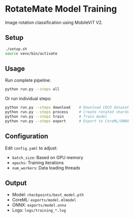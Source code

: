 # RotateMate Model Training

Image rotation classification using MobileViT V2.

## Setup

```bash
./setup.sh
source venv/bin/activate
```

## Usage

Run complete pipeline:
```bash
python run.py --steps all
```

Or run individual steps:
```bash
python run.py --steps download    # Download COCO dataset
python run.py --steps process     # Create rotated shards
python run.py --steps train       # Train model
python run.py --steps export      # Export to CoreML/ONNX
```

## Configuration

Edit `config.yaml` to adjust:
- `batch_size`: Based on GPU memory
- `epochs`: Training iterations
- `num_workers`: Data loading threads

## Output

- Model: `checkpoints/best_model.pth`
- CoreML: `exports/model.mlmodel`
- ONNX: `exports/model.onnx`
- Logs: `logs/training_*.log`